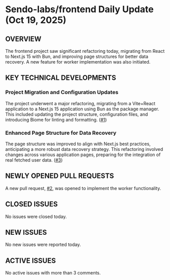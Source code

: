 # Sendo-labs/frontend Daily Update (Oct 19, 2025)
## OVERVIEW 
The frontend project saw significant refactoring today, migrating from React to Next.js 15 with Bun, and improving page structures for better data recovery. A new feature for worker implementation was also initiated.

## KEY TECHNICAL DEVELOPMENTS

### Project Migration and Configuration Updates
The project underwent a major refactoring, migrating from a Vite+React application to a Next.js 15 application using Bun as the package manager. This included updating the project structure, configuration files, and introducing Biome for linting and formatting. ([#1](https://github.com/Sendo-labs/frontend/pull/1))

### Enhanced Page Structure for Data Recovery
The page structure was improved to align with Next.js best practices, anticipating a more robust data recovery strategy. This refactoring involved changes across various application pages, preparing for the integration of real fetched user data. ([#3](https://github.com/Sendo-labs/frontend/pull/3))

## NEWLY OPENED PULL REQUESTS
A new pull request, [#2](https://github.com/Sendo-labs/frontend/pull/2), was opened to implement the worker functionality.

## CLOSED ISSUES
No issues were closed today.

## NEW ISSUES
No new issues were reported today.

## ACTIVE ISSUES
No active issues with more than 3 comments.